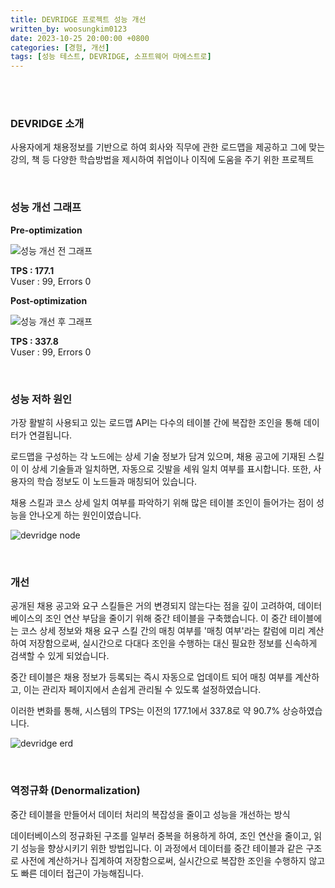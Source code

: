 ```yaml
---
title: DEVRIDGE 프로젝트 성능 개선
written_by: woosungkim0123
date: 2023-10-25 20:00:00 +0800
categories: [경험, 개선]
tags: [성능 테스트, DEVRIDGE, 소프트웨어 마에스트로]
---
```


<br>
<br>

### DEVRIDGE 소개

사용자에게 채용정보를 기반으로 하여 회사와 직무에 관한 로드맵을 제공하고 그에 맞는 강의, 책 등 다양한 학습방법을 제시하여 취업이나 이직에 도움을 주기 위한 프로젝트

<br>

### 성능 개선 그래프

**Pre-optimization**

![성능 개선 전 그래프](/posts/devridge/devridge_1.png)

**TPS : 177.1**  
Vuser : 99,  Errors 0


**Post-optimization**

![성능 개선 후 그래프](/posts/devridge/devridge_2.png)

**TPS : 337.8**  
Vuser : 99,  Errors 0

<br>

### 성능 저하 원인

가장 활발히 사용되고 있는 로드맵 API는 다수의 테이블 간에 복잡한 조인을 통해 데이터가 연결됩니다. 

로드맵을 구성하는 각 노드에는 상세 기술 정보가 담겨 있으며, 채용 공고에 기재된 스킬이 이 상세 기술들과 일치하면, 자동으로 깃발을 세워 일치 여부를 표시합니다. 또한, 사용자의 학습 정보도 이 노드들과 매칭되어 있습니다.

채용 스킬과 코스 상세 일치 여부를 파악하기 위해 많은 테이블 조인이 들어가는 점이 성능을 안나오게 하는 원인이였습니다.

![devridge node](/posts/devridge/devridge_3.png)

<br>

### 개선

공개된 채용 공고와 요구 스킬들은 거의 변경되지 않는다는 점을 깊이 고려하여, 데이터베이스의 조인 연산 부담을 줄이기 위해 중간 테이블을 구축했습니다. 이 중간 테이블에는 코스 상세 정보와 채용 요구 스킬 간의 매칭 여부를 '매칭 여부'라는 칼럼에 미리 계산하여 저장함으로써, 실시간으로 다대다 조인을 수행하는 대신 필요한 정보를 신속하게 검색할 수 있게 되었습니다.

중간 테이블은 채용 정보가 등록되는 즉시 자동으로 업데이트 되어 매칭 여부를 계산하고, 이는 관리자 페이지에서 손쉽게 관리될 수 있도록 설정하였습니다.

이러한 변화를 통해, 시스템의 TPS는 이전의 177.1에서 337.8로 약 90.7% 상승하였습니다.

![devridge erd](/posts/devridge/devridge_4.png)

<br>

### 역정규화 (Denormalization)

중간 테이블을 만들어서 데이터 처리의 복잡성을 줄이고 성능을 개선하는 방식

데이터베이스의 정규화된 구조를 일부러 중복을 허용하게 하여, 조인 연산을 줄이고, 읽기 성능을 향상시키기 위한 방법입니다. 이 과정에서 데이터를 중간 테이블과 같은 구조로 사전에 계산하거나 집계하여 저장함으로써, 실시간으로 복잡한 조인을 수행하지 않고도 빠른 데이터 접근이 가능해집니다.